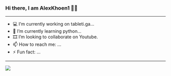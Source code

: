 ### Hi there, I am AlexKhoen1 👋🏻
----------------------------------------------
- 💻 I’m currently working on tableti.ga...
- 🌱 I’m currently learning python...
- 🎞 I’m looking to collaborate on Youtube.
- 📫 How to reach me: ...
- ⚡ Fun fact: ...
----------------------------------------------
<img src="https://github-readme-stats.vercel.app/api?username=AlexKhoen1&&show_icons=true&title_color=ffffff&icon_color=F2D00f&text_color=FF2D00&bg_color=151313">
